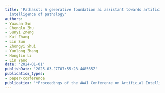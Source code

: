 ```yaml
---
title: 'Pathasst: A generative foundation ai assistant towards artificial general
  intelligence of pathology'
authors:
- Yuxuan Sun
- Chenglu Zhu
- Sunyi Zheng
- Kai Zhang
- Lin Sun
- Zhongyi Shui
- Yunlong Zhang
- Honglin Li
- Lin Yang
date: '2024-01-01'
publishDate: '2025-03-17T07:55:28.448565Z'
publication_types:
- paper-conference
publication: '*Proceedings of the AAAI Conference on Artificial Intelligence*'
---
```

